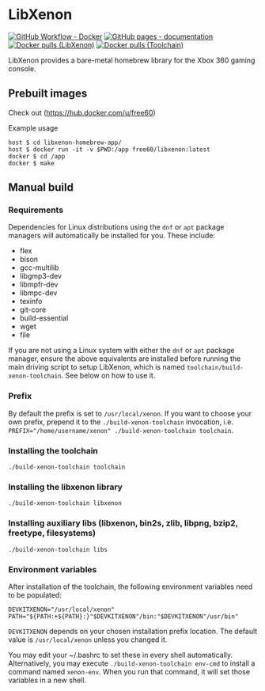 # LibXenon
[![GitHub Workflow - Docker](https://img.shields.io/github/actions/workflow/status/Free60Project/libxenon/docker.yml?label=docker)](https://github.com/Free60Project/libxenon/actions?query=workflow%3Adocker)
[![GitHub pages - documentation](https://img.shields.io/github/actions/workflow/status/Free60Project/libxenon/doxygen.yml?label=documentation)](https://free60project.github.io/libxenon/)
[![Docker pulls (LibXenon)](https://img.shields.io/docker/pulls/free60/libxenon?label=docker%20pulls%20%28libxenon%29)](https://hub.docker.com/r/free60/libxenon)
[![Docker pulls (Toolchain)](https://img.shields.io/docker/pulls/free60/toolchain?label=docker%20pulls%20%28toolchain%29)](https://hub.docker.com/r/free60/toolchain)

LibXenon provides a bare-metal homebrew library for the Xbox 360 gaming console.

## Prebuilt images

Check out (https://hub.docker.com/u/free60)

Example usage 

```
host $ cd libxenon-homebrew-app/
host $ docker run -it -v $PWD:/app free60/libxenon:latest
docker $ cd /app
docker $ make
```

## Manual build

### Requirements

Dependencies for Linux distributions using the `dnf` or `apt` package managers will automatically be installed for you. These include:

- flex
- bison
- gcc-multilib
- libgmp3-dev
- libmpfr-dev
- libmpc-dev
- texinfo
- git-core
- build-essential
- wget
- file

If you are not using a Linux system with either the `dnf` or `apt` package manager, ensure the above equivalents are installed before running the main driving script to setup LibXenon, which is named `toolchain/build-xenon-toolchain`. See below on how to use it.

### Prefix

By default the prefix is set to `/usr/local/xenon`. If you want to choose your own prefix, prepend it to the `./build-xenon-toolchain` invocation, i.e. `PREFIX="/home/username/xenon" ./build-xenon-toolchain toolchain`.

### Installing the toolchain

```
./build-xenon-toolchain toolchain
```

### Installing the libxenon library

```
./build-xenon-toolchain libxenon
```

### Installing auxiliary libs (libxenon, bin2s, zlib, libpng, bzip2, freetype, filesystems)

```
./build-xenon-toolchain libs
```

### Environment variables

After installation of the toolchain, the following environment variables need to be populated:

```
DEVKITXENON="/usr/local/xenon"
PATH="${PATH:+${PATH}:}"$DEVKITXENON"/bin:"$DEVKITXENON"/usr/bin"
```
`DEVKITXENON` depends on your chosen installation prefix location. The default value is `/usr/local/xenon` unless you changed it.

You may edit your ~/.bashrc to set these in every shell automatically. Alternatively, you may execute `./build-xenon-toolchain env-cmd` to install a command named `xenon-env`. When you run that command, it will set those variables in a new shell.
